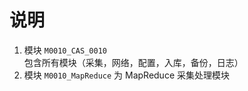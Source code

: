 # 说明

1. 模块 `M0010_CAS_0010` 包含所有模块（采集，网络，配置，入库，备份，日志）
2. 模块 `M0010_MapReduce` 为 MapReduce 采集处理模块



